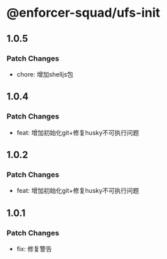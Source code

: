 # @enforcer-squad/ufs-init

## 1.0.5

### Patch Changes

- chore: 增加shelljs包

## 1.0.4

### Patch Changes

- feat: 增加初始化git+修复husky不可执行问题

## 1.0.2

### Patch Changes

- feat: 增加初始化git+修复husky不可执行问题

## 1.0.1

### Patch Changes

- fix: 修复警告
